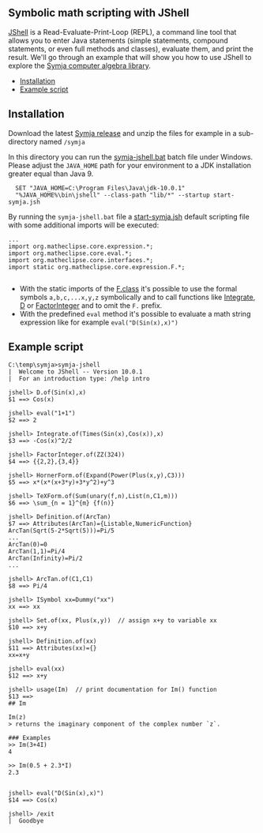 ## Symbolic math scripting with JShell

[JShell](https://docs.oracle.com/javase/10/tools/jshell.htm) is a Read-Evaluate-Print-Loop (REPL), a command line tool that allows you to enter Java statements (simple statements, compound statements, or even full methods and classes), evaluate them, and print the result. We'll go through an example that will show you how to use JShell to explore the [Symja computer algebra library](https://github.com/axkr/symja_android_library).

- [Installation](#installation)
- [Example script](#example-script)  

## Installation

Download the latest [Symja release](https://github.com/axkr/symja_android_library/releases) and unzip the files for example in  a sub-directory named  `/symja`

In this directory you can run the [symja-jshell.bat](https://github.com/axkr/symja_android_library/blob/master/symja_android_library/symja-jshell.bat) batch file under Windows. Please adjust the `JAVA_HOME` path for your environment to a JDK installation greater equal than Java 9.

```
  SET "JAVA_HOME=C:\Program Files\Java\jdk-10.0.1"
  "%JAVA_HOME%\bin\jshell" --class-path "lib/*" --startup start-symja.jsh
```
  
By running the `symja-jshell.bat` file a [start-symja.jsh](https://github.com/axkr/symja_android_library/blob/master/symja_android_library/start-symja.jsh) default scripting file with some additional imports will be executed:

```
...
import org.matheclipse.core.expression.*;
import org.matheclipse.core.eval.*;
import org.matheclipse.core.interfaces.*;
import static org.matheclipse.core.expression.F.*;
 
```

* With the static imports of the [F.class](https://github.com/axkr/symja_android_library/blob/master/symja_android_library/matheclipse-core/src/main/java/org/matheclipse/core/expression/F.java) it's possible to use the formal symbols `a,b,c,...x,y,z` symbolically and to call functions like [Integrate](https://github.com/axkr/symja_android_library/blob/master/symja_android_library/doc/functions/Integrate.md), [D](https://github.com/axkr/symja_android_library/blob/master/symja_android_library/doc/functions/D.md) or [FactorInteger](https://github.com/axkr/symja_android_library/blob/master/symja_android_library/doc/functions/FactorInteger.md) and to omit the `F.` prefix. 
* With the predefined `eval` method it's possible to evaluate a math string expression like for example `eval("D(Sin(x),x)")` 

## Example script
 
 
```
C:\temp\symja>symja-jshell
|  Welcome to JShell -- Version 10.0.1
|  For an introduction type: /help intro

jshell> D.of(Sin(x),x)  
$1 ==> Cos(x)

jshell> eval("1+1")
$2 ==> 2

jshell> Integrate.of(Times(Sin(x),Cos(x)),x)
$3 ==> -Cos(x)^2/2

jshell> FactorInteger.of(ZZ(324))
$4 ==> {{2,2},{3,4}}

jshell> HornerForm.of(Expand(Power(Plus(x,y),C3)))
$5 ==> x*(x*(x+3*y)+3*y^2)+y^3

jshell> TeXForm.of(Sum(unary(f,n),List(n,C1,m)))
$6 ==> \sum_{n = 1}^{m} {f(n)}

jshell> Definition.of(ArcTan)
$7 ==> Attributes(ArcTan)={Listable,NumericFunction}
ArcTan(Sqrt(5-2*Sqrt(5)))=Pi/5
...
ArcTan(0)=0
ArcTan(1,1)=Pi/4
ArcTan(Infinity)=Pi/2
...

jshell> ArcTan.of(C1,C1)
$8 ==> Pi/4

jshell> ISymbol xx=Dummy("xx")
xx ==> xx

jshell> Set.of(xx, Plus(x,y))  // assign x+y to variable xx
$10 ==> x+y

jshell> Definition.of(xx)
$11 ==> Attributes(xx)={}
xx=x+y

jshell> eval(xx)
$12 ==> x+y

jshell> usage(Im)  // print documentation for Im() function
$13 ==>
## Im

Im(z)
> returns the imaginary component of the complex number `z`.

### Examples
>> Im(3+4I)
4

>> Im(0.5 + 2.3*I)
2.3


jshell> eval("D(Sin(x),x)")
$14 ==> Cos(x)

jshell> /exit
|  Goodbye 
```
